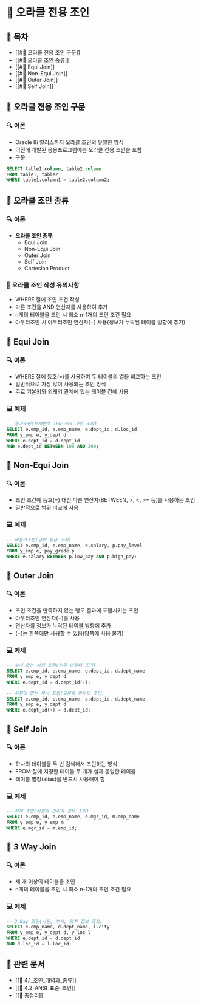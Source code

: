# 🔄 오라클 전용 조인

## 📑 목차
- [[#🔄 오라클 전용 조인 구문]]
- [[#🔄 오라클 조인 종류]]
- [[#🔄 Equi Join]]
- [[#🔄 Non-Equi Join]]
- [[#🔄 Outer Join]]
- [[#🔄 Self Join]]
## 🔄 오라클 전용 조인 구문
### 🔍 이론
- Oracle 8i 릴리스까지 오라클 조인의 유일한 방식
- 이전에 개발된 응용프로그램에는 오라클 전용 조인을 포함
- 구문:
```sql
SELECT table1.column, table2.column  
FROM table1, table2  
WHERE table1.column1 = table2.column2;
```
## 🔄 오라클 조인 종류
### 🔍 이론
- **오라클 조인 종류**:
  - Equi Join
  - Non-Equi Join
  - Outer Join
  - Self Join
  - Cartesian Product

### 📝 오라클 조인 작성 유의사항
- WHERE 절에 조인 조건 작성
- 다른 조건을 AND 연산자를 사용하여 추가
- n개의 테이블을 조인 시 최소 n-1개의 조인 조건 필요
- 아우터조인 시 아우터조인 연산자(+) 사용(정보가 누락된 테이블 방향에 추가)

## 🔄 Equi Join
### 🔍 이론
- WHERE 절에 등호(=)를 사용하여 두 테이블의 열을 비교하는 조인
- 일반적으로 가장 많이 사용되는 조인 방식
- 주로 기본키와 외래키 관계에 있는 테이블 간에 사용

### 💻 예제
```sql
-- 등가조인(부서번호 100~300 사원 조회)  
SELECT e.emp_id, e.emp_name, e.dept_id, d.loc_id  
FROM y_emp e, y_dept d  
WHERE e.dept_id = d.dept_id  
AND e.dept_id BETWEEN 100 AND 300;
```

## 🔄 Non-Equi Join
### 🔍 이론
- 조인 조건에 등호(=) 대신 다른 연산자(BETWEEN, >, <, >= 등)를 사용하는 조인
- 일반적으로 범위 비교에 사용

### 💻 예제
```sql
-- 비등가조인(급여 등급 조회)  
SELECT e.emp_id, e.emp_name, e.salary, p.pay_level  
FROM y_emp e, pay_grade p  
WHERE e.salary BETWEEN p.low_pay AND p.high_pay;
```

## 🔄 Outer Join
### 🔍 이론
- 조인 조건을 만족하지 않는 행도 결과에 포함시키는 조인
- 아우터조인 연산자(+)를 사용
- 연산자를 정보가 누락된 테이블 방향에 추가
- (+)는 한쪽에만 사용할 수 있음(양쪽에 사용 불가)

### 💻 예제
```sql
-- 부서 없는 사원 포함(왼쪽 아우터 조인)  
SELECT e.emp_id, e.emp_name, e.dept_id, d.dept_name  
FROM y_emp e, y_dept d  
WHERE e.dept_id = d.dept_id(+);

-- 사원이 없는 부서 포함(오른쪽 아우터 조인)  
SELECT e.emp_id, e.emp_name, e.dept_id, d.dept_name  
FROM y_emp e, y_dept d  
WHERE e.dept_id(+) = d.dept_id;
```

## 🔄 Self Join
### 🔍 이론
- 하나의 테이블을 두 번 검색해서 조인하는 방식
- FROM 절에 지정한 테이블 두 개가 실제 동일한 테이블
- 테이블 별칭(alias)을 반드시 사용해야 함

### 💻 예제
```sql
-- 자체 조인(사원과 관리자 정보 조회)  
SELECT e.emp_id, e.emp_name, e.mgr_id, m.emp_name  
FROM y_emp e, y_emp m  
WHERE e.mgr_id = m.emp_id;
```
## 🔄 3 Way Join
### 🔍 이론
- 세 개 이상의 테이블을 조인
- n개의 테이블을 조인 시 최소 n-1개의 조인 조건 필요

### 💻 예제
```sql
-- 3 Way 조인(사원, 부서, 위치 정보 조회)  
SELECT e.emp_name, d.dept_name, l.city  
FROM y_emp e, y_dept d, y_loc l  
WHERE e.dept_id = d.dept_id  
AND d.loc_id = l.loc_id;
```
## 🔗 관련 문서
- [[📝 4.1_조인_개념과_종류]]
- [[📝 4.2_ANSI_표준_조인]]
- [[📝 총정리]]

